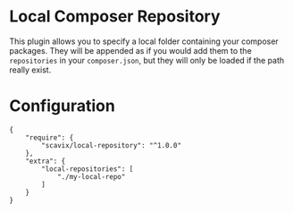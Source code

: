 Local Composer Repository
=========================
This plugin allows you to specify a local folder containing your composer packages.
They will be appended as if you would add them to the `repositories` in your `composer.json`, but they will
only be loaded if the path really exist.

Configuration
=============
```
{
    "require": {
        "scavix/local-repository": "^1.0.0"
    },
    "extra": {
        "local-repositories": [
			"./my-local-repo"
		]
    }
}
```